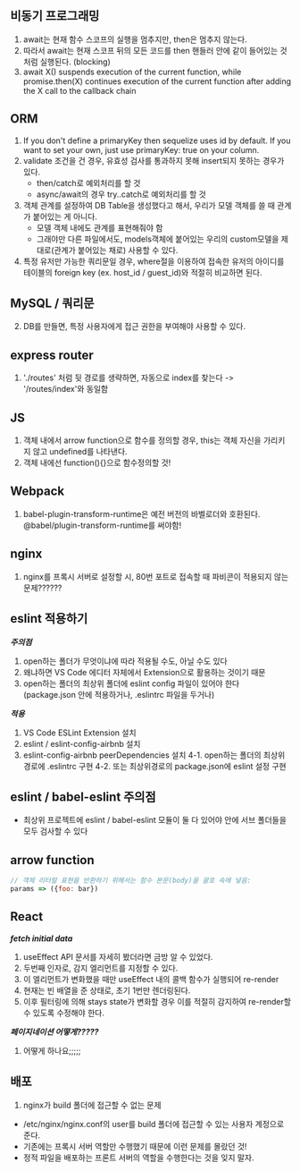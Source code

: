 ## 비동기 프로그래밍
1. await는 현재 함수 스코프의 실행을 멈추지만, then은 멈추지 않는다.
2. 따라서 await는 현재 스코프 뒤의 모든 코드를 then 핸들러 안에 같이 들어있는 것처럼 실행된다. (blocking)
3. await X() suspends execution of the current function, while promise.then(X) continues execution of the current function after adding the X call to the callback chain

## ORM
1. If you don't define a primaryKey then sequelize uses id by default.
If you want to set your own, just use primaryKey: true on your column.
2. validate 조건을 건 경우, 유효성 검사를 통과하지 못해 insert되지 못하는 경우가 있다.
   - then/catch로 예외처리를 할 것
   - async/await의 경우 try..catch로 예외처리를 할 것
3. 객체 관계를 설정하여 DB Table을 생성했다고 해서, 우리가 모델 객체를 쓸 때 관계가 붙어있는 게 아니다.
   - 모델 객체 내에도 관계를 표현해줘야 함
   - 그래야만 다른 파일에서도, models객체에 붙어있는 우리의 custom모델을 제대로(관계가 붙어있는 채로) 사용할 수 있다.
4. 특정 유저만 가능한 쿼리문일 경우, where절을 이용하여 접속한 유저의 아이디를 테이블의 foreign key (ex. host_id / guest_id)와 적절히 비교하면 된다.

## MySQL / 쿼리문
2. DB를 만들면, 특정 사용자에게 접근 권한을 부여해야 사용할 수 있다.

## express router
1. './routes' 처럼 뒷 경로를 생략하면, 자동으로 index를 찾는다 -> '/routes/index'와 동일함

## JS
1. 객체 내에서 arrow function으로 함수를 정의할 경우, this는 객체 자신을 가리키지 않고 undefined를 나타낸다.
2. 객체 내에선 function(){}으로 함수정의할 것!

## Webpack
1. babel-plugin-transform-runtime은 예전 버전의 바벨로더와 호환된다. @babel/plugin-transform-runtime를 써야함!

## nginx
1. nginx를 프록시 서버로 설정할 시, 80번 포트로 접속할 때 파비콘이 적용되지 않는 문제??????

## eslint 적용하기
***주의점***
1. open하는 폴더가 무엇이냐에 따라 적용될 수도, 아닐 수도 있다
2. 왜냐하면 VS Code 에디터 자체에서 Extension으로 활용하는 것이기 때문
3. open하는 폴더의 최상위 폴더에 eslint config 파일이 있어야 한다 (package.json 안에 적용하거나, .eslintrc 파일을 두거나)
  
***적용***
1. VS Code ESLint Extension 설치
2. eslint / eslint-config-airbnb 설치
3. eslint-config-airbnb peerDependencies 설치
4-1. open하는 폴더의 최상위경로에 .eslintrc 구현
4-2. 또는 최상위경로의 package.json에 eslint 설정 구현

## eslint / babel-eslint 주의점
- 최상위 프로젝트에 eslint / babel-eslint 모듈이 둘 다 있어야 안에 서브 폴더들을 모두 검사할 수 있다

## arrow function
```javascript
// 객체 리터럴 표현을 반환하기 위해서는 함수 본문(body)을 괄호 속에 넣음:
params => ({foo: bar})
```

## React
***fetch initial data***
1. useEffect API 문서를 자세히 봤더라면 금방 알 수 있었다.
2. 두번째 인자로, 감지 엘리먼트를 지정할 수 있다.
3. 이 엘리먼트가 변화했을 때만 useEffect 내의 콜백 함수가 실행되어 re-render
4. 현재는 빈 배열을 준 상태로, 초기 1번만 렌더링된다.
5. 이후 필터링에 의해 stays state가 변화할 경우 이를 적절히 감지하여 re-render할 수 있도록 수정해야 한다.

***페이지네이션 어떻게?????***
1. 어떻게 하나요;;;;;

## 배포
1. nginx가 build 폴더에 접근할 수 없는 문제
  - /etc/nginx/nginx.conf의 user를 build 폴더에 접근할 수 있는 사용자 계정으로 준다.
  - 기존에는 프록시 서버 역할만 수행했기 때문에 이런 문제를 몰랐던 것!
  - 정적 파일을 배포하는 프론트 서버의 역할을 수행한다는 것을 잊지 말자.
